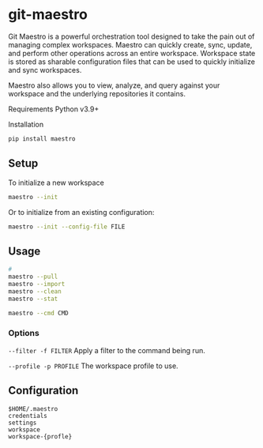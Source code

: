 # git-maestro
Git Maestro is a powerful orchestration tool designed to take the pain out of managing complex workspaces.  Maestro can quickly create, sync, update, and perform other operations across an entire workspace.  Workspace state is stored as sharable configuration files that can be used to quickly initialize and sync workspaces.  

Maestro also allows you to view, analyze, and query against your workspace and the underlying repositories it contains.

Requirements
Python v3.9+

Installation
```bash
pip install maestro
```

## Setup
To initialize a new workspace
```bash
maestro --init
```
Or to initialize from an existing configuration:
```bash
maestro --init --config-file FILE
```

## Usage 
```bash
# 
maestro --pull
maestro --import
maestro --clean
maestro --stat

maestro --cmd CMD
```
### Options
`--filter -f FILTER`
Apply a filter to the command being run.

`--profile -p PROFILE`
The workspace profile to use.

## Configuration 
```
$HOME/.maestro
credentials
settings 
workspace
workspace-{profle}
```



